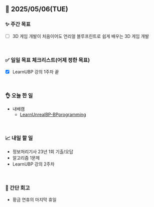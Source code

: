 ## 📅 2025/05/06(TUE)


### ✨ 주간 목표

- [ ] 3D 게임 개발이 처음이어도 언리얼 블루프린트로 쉽게 배우는 3D 게임 개발

<br/>

### ✅ 일일 목표 체크리스트(어제 정한 목표)

- [x] LearnUBP 강의 1주차 끝

<br/>

### 👌 오늘 한 일

- 내배캠
  - [LearnUnrealBP-BPprogramming](https://github.com/taene/TIL/blob/main/Unreal%20Engine%205/%EC%8B%A4%EC%8A%B5/LearnUnrealBP/1_02_BPprogramming.md)

<br/>


### 📈 내일 할 일

- 정보처리기사 23년 1회 기출/오답
- 알고리즘 1문제
- LearnUBP 강의 2주차

<br/>

### 💭 간단 회고

- 황금 연휴의 마지막 휴일

<br/>
